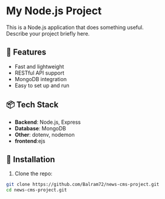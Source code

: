 # My Node.js Project

This is a Node.js application that does something useful.  
Describe your project briefly here.

## 🚀 Features

- Fast and lightweight
- RESTful API support
- MongoDB integration
- Easy to set up and run

## 📦 Tech Stack

- **Backend**: Node.js, Express
- **Database**: MongoDB
- **Other**: dotenv, nodemon
- **frontend**:ejs

## 🔧 Installation

1. Clone the repo:

```bash
git clone https://github.com/Balram72/news-cms-project.git
cd news-cms-project.git
```
